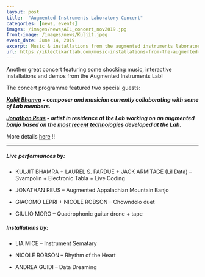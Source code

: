 ```yaml
---
layout: post
title:  "Augmented Instruments Laboratory Concert"
categories: [news, events]
images: /images/news/AIL_concert_nov2019.jpg
front-image: /images/news/Kuljit.jpeg
event_date: June 14, 2019
excerpt: Music & installations from the augmented instruments laboratory
url: https://iklectikartlab.com/music-installations-from-the-augmented-instruments-laboratory/
---
```


Another great concert featuring some shocking music, interactive installations and demos from the Augmented Instruments Lab!

The concert programme featured two special guests:

***[Kuljit Bhamra](https://en.wikipedia.org/wiki/Kuljit_Bhamra) - composer and musician currently collaborating with some of Lab members.***

***[Jonathan Reus](https://jonathanreus.com/) - artist in residence at the Lab working on an augmented banjo based on the [most recent technologies](http://instrumentslab.org/news/2019/09/16/trill-kickstarter-september-2019.html) developed at the Lab.***

More details [here](https://iklectikartlab.com/music-installations-from-the-augmented-instruments-laboratory/) !!

---------------------

##### Live performances by:

- KULJIT BHAMRA + LAUREL S. PARDUE + JACK ARMITAGE (Lil Data) – Svampolin + Electronic Tabla + Live Coding

- JONATHAN REUS – Augmented Appalachian Mountain Banjo

- GIACOMO LEPRI + NICOLE ROBSON – Chowndolo duet

- GIULIO MORO – Quadrophonic guitar drone + tape

##### Installations by:

- LIA MICE – Instrument Sematary

- NICOLE ROBSON – Rhythm of the Heart

- ANDREA GUIDI – Data Dreaming
